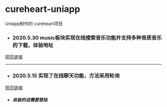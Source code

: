 # cureheart-uniapp
Uniapp制作的 cureheart项目

- ### 2020.5.30 music板块实现在线搜索音乐功能并支持多种音质音乐的下载，体验地址

<html>
<a href="http://116.62.47.156/static/cureheart/#/pages/music/music">网页链接</a>
</html>

---

- ### 2020.5.15 实现了在线聊天功能，方法采用轮询
<html>
<a href="http://116.62.47.156/static/cureheart/">网页链接</a>
</html>

- ##### 体验的话需要登陆
